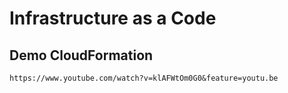 # Infrastructure as a Code

## Demo CloudFormation
```
https://www.youtube.com/watch?v=klAFWtOm0G0&feature=youtu.be
```